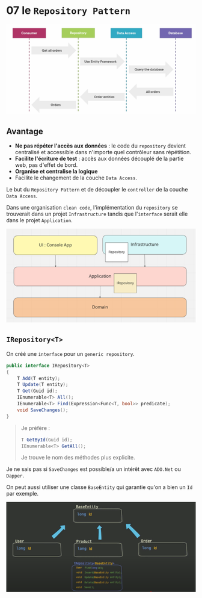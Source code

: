 # 07 le `Repository Pattern`

<img src="assets/repository-schema.png" alt="repository-schema" style="zoom:50%;" />



## Avantage

- **Ne pas répéter l'accès aux données** : le code du `repository` devient centralisé et accessible dans n'importe quel contrôleur sans répétition.
- **Facilite l'écriture de test** : accès aux données découplé de la partie web, pas d'effet de bord.
- **Organise et centralise la logique**
- Facilite le changement de la couche `Data Access`.



Le but du `Repository Pattern` et de découpler le `controller` de la couche `Data Access`.

Dans une organisation `clean code`, l'implémentation du `repository` se trouverait dans un projet `Infrastructure` tandis que l'`interface` serait elle dans le projet `Application`.

<img src="assets/repository-architecture.png" alt="repository-architecture" style="zoom:50%;" />



## `IRepository<T>`

On créé une `interface` pour un `generic repository`.

```cs
public interface IRepository<T>
{
    T Add(T entity);
    T Update(T entity);
    T Get(Guid id);
    IEnumerable<T> All();
    IEnumerable<T> Find(Expression<Func<T, bool>> predicate);
    void SaveChanges();
}
```

> Je préfère :
>
> ```cs
> T GetById(Guid id);
> IEnumerable<T> GetAll();
> ```
>
> Je trouve le nom des méthodes plus explicite.

Je ne sais pas si `SaveChanges` est possible/a un intérêt avec `ADO.Net` ou `Dapper`.



On peut aussi utiliser une classe `BaseEntity` qui garantie qu'on a bien un `Id` par exemple.

<img src="assets/class-base-entity-for-repository.png" alt="class-base-entity-for-repository" style="zoom:50%;" />








